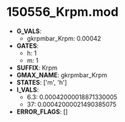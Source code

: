 # 150556_Krpm.mod

- **G_VALS**:
  - gkrpmbar_Krpm: 0.00042
- **GATES**:
  - h: 1
  - m: 1
- **SUFFIX**: Krpm
- **GMAX_NAME**: gkrpmbar_Krpm
- **STATES**: ['m', 'h']
- **I_VALS**:
  - 6.3: 0.00042000018871330005
  - 37: 0.00042000021490385075
- **ERROR_FLAGS**: []
